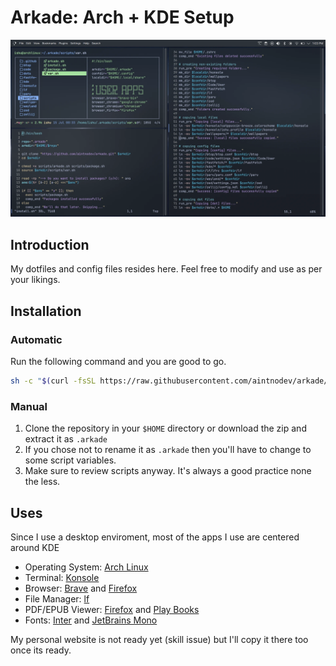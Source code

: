 # Arkade: Arch + KDE Setup

![Screenshot](polonium.webp)

## Introduction

My dotfiles and config files resides here. Feel free to modify and use as per your likings.

## Installation

### Automatic

Run the following command and you are good to go.

```sh
sh -c "$(curl -fsSL https://raw.githubusercontent.com/aintnodev/arkade/master/scripts/install.sh)"
```

### Manual

1. Clone the repository in your `$HOME` directory or download the zip and extract it as `.arkade`
2. If you chose not to rename it as `.arkade` then you'll have to change to some script variables.
3. Make sure to review scripts anyway. It's always a good practice none the less.

## Uses

Since I use a desktop enviroment, most of the apps I use are centered around KDE

- Operating System: [Arch Linux](https://archlinux.org/)
- Terminal: [Konsole](https://invent.kde.org/utilities/konsole)
- Browser: [Brave](https://brave.com/) and [Firefox](https://www.mozilla.org/en-US/firefox/)
- File Manager: [lf](https://github.com/gokcehan/lf)
- PDF/EPUB Viewer: [Firefox](https://www.mozilla.org/en-US/firefox/) and [Play Books](https://play.google.com/books)
- Fonts: [Inter](https://github.com/rsms/inter) and [JetBrains Mono](https://github.com/JetBrains/JetBrainsMono)

My personal website is not ready yet (skill issue) but I'll copy it there too once its ready.

